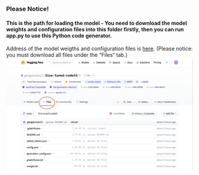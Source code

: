 ### Please Notice!
#### This is the path for loading the model - You need to download the model weights and configuration files into this folder firstly, then you can run app.py to use this Python code generator.
Address of the model weigths and configuration files is [here](https://huggingface.co/gangqinxiao13/fine-tuned-codet5). (Please notice: you must download all files under the “Files“ tab.)
![](/static/model_file_readme.png)